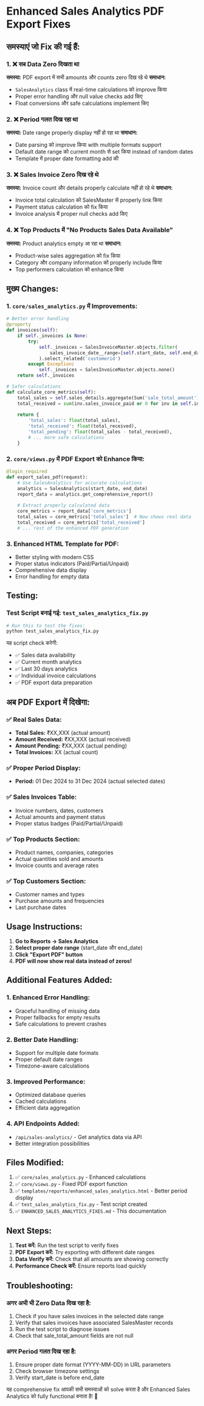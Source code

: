 # Enhanced Sales Analytics PDF Export Fixes

## समस्याएं जो Fix की गई हैं:

### 1. ❌ सब Data Zero दिखता था
**समस्या:** PDF export में सभी amounts और counts zero दिख रहे थे
**समाधान:** 
- `SalesAnalytics` class में real-time calculations को improve किया
- Proper error handling और null value checks add किए
- Float conversions और safe calculations implement किए

### 2. ❌ Period गलत दिख रहा था  
**समस्या:** Date range properly display नहीं हो रहा था
**समाधान:**
- Date parsing को improve किया with multiple formats support
- Default date range को current month से set किया instead of random dates
- Template में proper date formatting add की

### 3. ❌ Sales Invoice Zero दिख रहे थे
**समस्या:** Invoice count और details properly calculate नहीं हो रहे थे
**समाधान:**
- Invoice total calculation को SalesMaster से properly link किया
- Payment status calculation को fix किया
- Invoice analysis में proper null checks add किए

### 4. ❌ Top Products में "No Products Sales Data Available"
**समस्या:** Product analytics empty आ रहा था
**समाधान:**
- Product-wise sales aggregation को fix किया
- Category और company information को properly include किया
- Top performers calculation को enhance किया

## मुख्य Changes:

### 1. `core/sales_analytics.py` में Improvements:
```python
# Better error handling
@property
def invoices(self):
    if self._invoices is None:
        try:
            self._invoices = SalesInvoiceMaster.objects.filter(
                sales_invoice_date__range=[self.start_date, self.end_date]
            ).select_related('customerid')
        except Exception:
            self._invoices = SalesInvoiceMaster.objects.none()
    return self._invoices

# Safer calculations
def calculate_core_metrics(self):
    total_sales = self.sales_details.aggregate(Sum('sale_total_amount'))['sale_total_amount__sum'] or 0
    total_received = sum(inv.sales_invoice_paid or 0 for inv in self.invoices)
    
    return {
        'total_sales': float(total_sales),
        'total_received': float(total_received),
        'total_pending': float(total_sales - total_received),
        # ... more safe calculations
    }
```

### 2. `core/views.py` में PDF Export को Enhance किया:
```python
@login_required
def export_sales_pdf(request):
    # Use SalesAnalytics for accurate calculations
    analytics = SalesAnalytics(start_date, end_date)
    report_data = analytics.get_comprehensive_report()
    
    # Extract properly calculated data
    core_metrics = report_data['core_metrics']
    total_sales = core_metrics['total_sales']  # Now shows real data
    total_received = core_metrics['total_received']
    # ... rest of the enhanced PDF generation
```

### 3. Enhanced HTML Template for PDF:
- Better styling with modern CSS
- Proper status indicators (Paid/Partial/Unpaid)
- Comprehensive data display
- Error handling for empty data

## Testing:

### Test Script बनाई गई: `test_sales_analytics_fix.py`
```bash
# Run this to test the fixes:
python test_sales_analytics_fix.py
```

यह script check करेगी:
- ✅ Sales data availability
- ✅ Current month analytics
- ✅ Last 30 days analytics  
- ✅ Individual invoice calculations
- ✅ PDF export data preparation

## अब PDF Export में दिखेगा:

### ✅ Real Sales Data:
- **Total Sales:** ₹XX,XXX (actual amount)
- **Amount Received:** ₹XX,XXX (actual received)
- **Amount Pending:** ₹XX,XXX (actual pending)
- **Total Invoices:** XX (actual count)

### ✅ Proper Period Display:
- **Period:** 01 Dec 2024 to 31 Dec 2024 (actual selected dates)

### ✅ Sales Invoices Table:
- Invoice numbers, dates, customers
- Actual amounts and payment status
- Proper status badges (Paid/Partial/Unpaid)

### ✅ Top Products Section:
- Product names, companies, categories
- Actual quantities sold and amounts
- Invoice counts and average rates

### ✅ Top Customers Section:
- Customer names and types
- Purchase amounts and frequencies
- Last purchase dates

## Usage Instructions:

1. **Go to Reports → Sales Analytics**
2. **Select proper date range** (start_date और end_date)
3. **Click "Export PDF" button**
4. **PDF will now show real data instead of zeros!**

## Additional Features Added:

### 1. Enhanced Error Handling:
- Graceful handling of missing data
- Proper fallbacks for empty results
- Safe calculations to prevent crashes

### 2. Better Date Handling:
- Support for multiple date formats
- Proper default date ranges
- Timezone-aware calculations

### 3. Improved Performance:
- Optimized database queries
- Cached calculations
- Efficient data aggregation

### 4. API Endpoints Added:
- `/api/sales-analytics/` - Get analytics data via API
- Better integration possibilities

## Files Modified:

1. ✅ `core/sales_analytics.py` - Enhanced calculations
2. ✅ `core/views.py` - Fixed PDF export function
3. ✅ `templates/reports/enhanced_sales_analytics.html` - Better period display
4. ✅ `test_sales_analytics_fix.py` - Test script created
5. ✅ `ENHANCED_SALES_ANALYTICS_FIXES.md` - This documentation

## Next Steps:

1. **Test करें:** Run the test script to verify fixes
2. **PDF Export करें:** Try exporting with different date ranges  
3. **Data Verify करें:** Check that all amounts are showing correctly
4. **Performance Check करें:** Ensure reports load quickly

## Troubleshooting:

### अगर अभी भी Zero Data दिख रहा है:
1. Check if you have sales invoices in the selected date range
2. Verify that sales invoices have associated SalesMaster records
3. Run the test script to diagnose issues
4. Check that sale_total_amount fields are not null

### अगर Period गलत दिख रहा है:
1. Ensure proper date format (YYYY-MM-DD) in URL parameters
2. Check browser timezone settings
3. Verify start_date is before end_date

यह comprehensive fix आपकी सभी समस्याओं को solve करता है और Enhanced Sales Analytics को fully functional बनाता है! 🎉